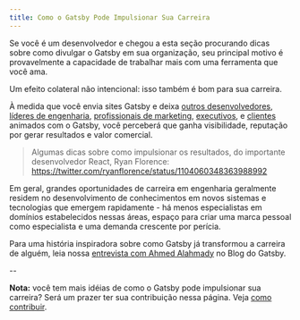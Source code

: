 ```yaml
---
title: Como o Gatsby Pode Impulsionar Sua Carreira
---
```


Se você é um desenvolvedor e chegou a esta seção procurando dicas sobre como divulgar o Gatsby em sua organização, seu principal motivo é provavelmente a capacidade de trabalhar mais com uma ferramenta que você ama.

Um efeito colateral não intencional: isso também é bom para sua carreira.

À medida que você envia sites Gatsby e deixa [outros desenvolvedores](/docs/winning-over-developers), [líderes de engenharia](/docs/winning-over-engineering-leaders), [profissionais de marketing](/docs/winning-over-marketers), [executivos](/docs/winning-over-executives), e [clientes](/docs/winning-over-clients) animados com o Gatsby, você perceberá que ganha visibilidade, reputação por gerar resultados e valor comercial.

> Algumas dicas sobre como impulsionar os resultados, do importante desenvolvedor React, Ryan Florence: <https://twitter.com/ryanflorence/status/1104060348363988992>

Em geral, grandes oportunidades de carreira em engenharia geralmente residem no desenvolvimento de conhecimentos em novos sistemas e tecnologias que emergem rapidamente - há menos especialistas em domínios estabelecidos nessas áreas, espaço para criar uma marca pessoal como especialista e uma demanda crescente por perícia.

Para uma história inspiradora sobre como Gatsby já transformou a carreira de alguém, leia nossa [entrevista com Ahmed Alahmady](/blog/2019-05-03-how-gatsby-helped-jump-start-my-engineering-career/) no Blog do Gatsby.

--

**Nota:** você tem mais idéias de como o Gatsby pode impulsionar sua carreira? Será um prazer ter sua contribuição nessa página. Veja [como contribuir](/contributing/docs-contributions/).
